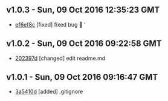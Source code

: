 v1.0.3 - Sun, 09 Oct 2016 12:35:23 GMT
--------------------------------------

- [ef6ef8c](../../commit/ef6ef8c) [fixed] fixed bug 🚀  ‘


v1.0.2 - Sun, 09 Oct 2016 09:22:58 GMT
--------------------------------------

- [202397d](../../commit/202397d) [changed] edit readme.md


v1.0.1 - Sun, 09 Oct 2016 09:16:47 GMT
--------------------------------------

- [3a5410d](../../commit/3a5410d) [added] .gitignore